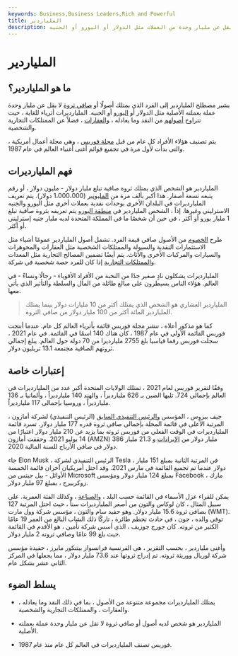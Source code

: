 ```yaml
---
keywords: Business,Business Leaders,Rich and Powerful
title: الملياردير
description: الملياردير هو الفرد الذي يمتلك أصولًا أو صافي ثروة لا يقل عن مليار وحدة من العملات مثل الدولار أو اليورو أو الجنيه.
---
```


# الملياردير
## ما هو الملياردير؟

يشير مصطلح الملياردير إلى الفرد الذي يمتلك أصولًا أو [صافي ثروة](/networth) لا يقل عن مليار وحدة عملة بعملته الأصلية مثل الدولار أو [اليورو](/euro) أو الجنيه. المليارديرات أثرياء للغاية ، حيث تتراوح [أصولهم](/asset) من النقد وما يعادله ، [والعقارات](/realestate) ، فضلاً عن الممتلكات التجارية والشخصية.

يتم تصنيف هؤلاء الأفراد كل عام من قبل [مجلة فوربس](/forbes) ، وهي مجلة أعمال أمريكية ، والتي بدأت لأول مرة في تجميع قوائم أغنى أغنياء العالم في عام 1987.

## فهم المليارديرات

الملياردير هو الشخص الذي يمتلك ثروة صافية تبلغ مليار دولار - مليون دولار ، أو رقم يتبعه تسعة أصفار. هذا أكبر بألف مرة من [المليونير](/papermillionaire) (1،000،000 دولار). يتم تعريف المليارديرات في البلدان الأخرى بوحدات نقدية بعملات أخرى مثل اليورو والجنيه الاسترليني وغيرها. إذاً ، الشخص الملياردير في [منطقة اليورو](/eurozone) يتم تعريفه بثروة صافية تبلغ 1 مليار يورو أو أكثر ، في حين أن شخصًا ما في المملكة المتحدة لديه مليار جنيه إسترليني أو أكثر.

طرح [الخصوم](/liability) من الأصول صافي قيمة الفرد. تشمل أصول الملياردير عمومًا أشياء مثل الاستثمارات النقدية والسيولة والممتلكات الشخصية مثل العقارات والمجوهرات والسيارات والمركبات الأخرى والأثاث. يتم أيضًا تضمين المصالح التجارية مثل المعدات [والممتلكات التجارية](/commercial-property) إذا كان للفرد حصة شخصية في شركة.

المليارديرات يشكلون نادٍ صغير جدًا من النخبة من الأفراد الأقوياء - رجالًا ونساءً - في العالم. هؤلاء الناس يسيطرون على مبالغ طائلة من المال والسلطة والتأثير الذي يأتي معها.

> الملياردير العشاري هو الشخص الذي يمتلك أكثر من 10 مليارات دولار بينما يمتلك الملياردير المائة أكثر من 100 مليار دولار من صافي الثروة.

>

كما هو مذكور أعلاه ، تنشر مجلة فوربس قائمة بأثرياء العالم كل عام. عندما أنتجت فوربس القائمة الأولى في عام 1987 ، كان هناك 140 اسمًا في القائمة. في عام 2021 ، سجلت فوربس رقما قياسيا بلغ 2755 مليارديرا من 70 دولة حول العالم. يبلغ إجمالي ثروتهم الصافية مجتمعة 13.1 تريليون دولار.

## إعتبارات خاصة

وفقًا لتقرير فوربس لعام 2021 ، تمتلك الولايات المتحدة أكبر عدد من المليارديرات في العالم بإجمالي 724. تليها الصين بـ 626 مليارديراً ، والهند 140 مليارديراً ، وألمانيا بـ 136 مليارديراً ، وروسيا بإجمالي 117 مليارديراً.

جيف بيزوس ، المؤسس [والرئيس التنفيذي السابق](/ceo) (الرئيس التنفيذي) لشركة أمازون ، المرتبة الأعلى في قائمة المجلة بإجمالي صافي ثروة قدره 177 مليار دولار. تسرد قائمة المليارديرات في الوقت الفعلي من فوربس ثروته بما يزيد عن 210 مليار دولار اعتبارًا من 14 يوليو 2021. وحققت أمازون (AMZN) 386 مليار دولار من [الإيرادات](/revenue) و 21.3 مليار دولار في صافي الأرباح للسنة المالية 2020.

جاء Elon Musk ، الرئيس التنفيذي لشركة Tesla ، في المرتبة الثانية بمبلغ 151 مليار دولار عندما تم تجميع القائمة في مارس 2021. وقد احتل أمريكيان آخران قائمة الخمسة الأوائل - بيل جيتس من Microsoft بمبلغ 124 مليار دولار ومؤسس Facebook ، مارك زوكربيرج ، بمبلغ 97 مليار دولار.

يمكن للقراء عزل الأسماء في القائمة حسب البلد ، [والصناعة](/industry) ، وكذلك الفئة العمرية. على سبيل المثال ، كان لوكاس والتون من أصغر المليارديرات سناً ، حيث احتل المرتبة 127 بصافي ثروة 15.6 مليار دولار. وهو حفيد سام والتون ، مؤسس شركة وول مارت (WMT). توفي والده ، جون ، في حادث تحطم طائرة ، تاركًا ذلك الشاب البالغ من العمر 19 عامًا الكثير من ثروته. كان جورج جوزيف ، الذي أسس شركة تأمين ، هو الأقدم في القائمة حيث بلغ 99 عامًا وصافي ثروته 2 مليار دولار.

وأغنى ملياردير ، بحسب التقرير ، هي الفرنسية فرانسواز بيتنكور مايرز ، حفيدة مؤسس شركة لوريال ووريثة ثروته. تم إدراج ثروتها عند 73.6 مليار دولار ، مما يجعلها في المركز الثاني عشر بشكل عام.

## يسلط الضوء

- يمتلك المليارديرات مجموعة متنوعة من الأصول ، بما في ذلك النقد وما يعادله ، والعقارات ، والممتلكات التجارية والشخصية.

- الملياردير هو شخص لديه أصول أو صافي ثروة لا تقل عن مليار وحدة عملة بعملته الأصلية.

- فوربس تصنف المليارديرات في العالم كل عام منذ عام 1987.

